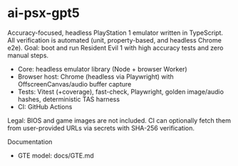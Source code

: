 # ai-psx-gpt5

Accuracy-focused, headless PlayStation 1 emulator written in TypeScript. All verification is automated (unit, property-based, and headless Chrome e2e). Goal: boot and run Resident Evil 1 with high accuracy tests and zero manual steps.

- Core: headless emulator library (Node + browser Worker)
- Browser host: Chrome (headless via Playwright) with OffscreenCanvas/audio buffer capture
- Tests: Vitest (+coverage), fast-check, Playwright, golden image/audio hashes, deterministic TAS harness
- CI: GitHub Actions

Legal: BIOS and game images are not included. CI can optionally fetch them from user-provided URLs via secrets with SHA-256 verification.

Documentation
- GTE model: docs/GTE.md

